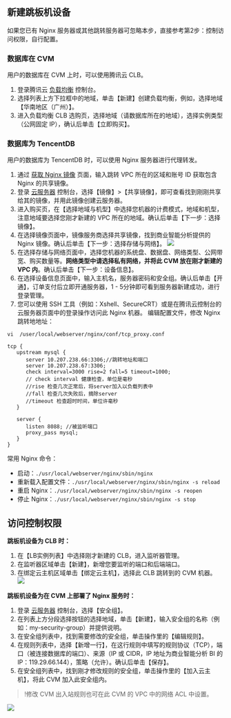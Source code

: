 ## 新建跳板机设备
如果您已有 Nginx 服务器或其他跳转服务器可忽略本步，直接参考第2步：控制访问权限，自行配置。

### 数据库在 CVM
用户的数据库在 CVM 上时，可以使用腾讯云 CLB。

1. 登录腾讯云 [负载均衡](https://console.cloud.tencent.com/loadbalance/index?rid=4) 控制台。
2. 选择列表上方下拉框中的地域，单击【新建】创建负载均衡，例如，选择地域【华南地区（广州）】。
3. 进入负载均衡 CLB 选购页，选择地域（请数据库所在的地域），选择实例类型（公网固定 IP），确认后单击【立即购买】。

### 数据库为 TencentDB
用户的数据库为 TencentDB 时，可以使用 Nginx 服务器进行代理转发。
1. 通过 [获取 Nginx 镜像](https://enter.yhsaasbi.com/jsp/author/author_share_image.jsp) 页面，输入跳转 VPC 所在的区域和账号 ID 获取包含 Nginx 的共享镜像。
2. 登录 [云服务器](https://console.cloud.tencent.com/cvm/overview) 控制台，选择【镜像】>【共享镜像】，即可查看找到刚刚共享给其的镜像，并用此镜像创建云服务器。
3. 进入购买页，在【选择地域与机型】中选择您机器的计费模式，地域和机型，注意地域要选择您刚才新建的 VPC 所在的地域。确认后单击【下一步：选择镜像】。
4. 在选择镜像页面中，镜像服务商选择共享镜像，找到商业智能分析提供的 Nginx 镜像。确认后单击【下一步：选择存储与网络】。
 ![](https://main.qcloudimg.com/raw/9c96491131409a6785586329c61b28c7.png)
5. 在选择存储与网络页面中，选择您机器的系统盘、数据盘、网络类型、公网带宽、购买数量等。**网络类型中请选择私有网络，并将此 CVM 放在刚才新建的 VPC 内**。确认后单击【下一步：设备信息】。
6. 在选择设备信息页面中，输入主机名，服务器密码和安全组。确认后单击【开通】，订单支付后立即开通服务器，1 - 5分钟即可看到服务器新建成功，进行登录管理。
7. 您可以使用 SSH 工具（例如：Xshell、SecureCRT）或是在腾讯云控制台的云服务器页面中的登录操作访问此 Nginx 机器。
编辑配置文件，修改 Nginx 跳转地地址：

```
vi  /user/local/webserver/nginx/conf/tcp_proxy.conf

tcp {
   upstream mysql {
      server 10.207.238.66:3306;//跳转地址和端口
      server 10.207.238.67:3306;
      check interval=3000 rise=2 fall=5 timeout=1000;
      // check interval 健康检查，单位是毫秒
      //rise 检查几次正常后，将server加入以负载列表中
      //fall 检查几次失败后，摘除server
      //timeout 检查超时时间，单位许毫秒
   }

   server {
      listen 8088; //被监听端口
      proxy_pass mysql;
   }
}
```

常用 Nginx 命令：
- 启动：`./usr/local/webserver/nginx/sbin/nginx` 
- 重新载入配置文件：`./usr/local/webserver/nginx/sbin/nginx -s reload` 
- 重启 Nginx：`./usr/local/webserver/nginx/sbin/nginx -s reopen` 
- 停止 Nginx：`./usr/local/webserver/nginx/sbin/nginx -s stop` 

## 访问控制权限
**跳板机设备为 CLB 时：**
1. 在【LB实例列表】中选择刚才新建的 CLB，进入监听器管理。
2. 在监听器区域单击【新建】，新增您要监听的端口和后端端口。
3. 在绑定云主机区域单击【绑定云主机】，选择此 CLB 跳转到的 CVM 机器。
![](https://main.qcloudimg.com/raw/7ccaac8141f4a9dbd0e3e34243bf56b4.png)

**跳板机设备为在 CVM 上部署了 Nginx 服务时：**
1. 登录 [云服务器](https://console.cloud.tencent.com/cvm/overview) 控制台，选择【安全组】。
2. 在列表上方分段选择按钮的选择地域，单击【新建】，输入安全组的名称（例如：my-security-group）并提供说明。
3. 在安全组列表中，找到需要修改的安全组，单击操作里的【编辑规则】。
4. 在规则列表中，选择【新增一行】，在这行规则中填写的规则协议（TCP），端口（被连接数据库的端口）、来源（IP 或 CIDR，IP 地址为商业智能分析 BI 的 IP：119.29.66.144），策略（允许）。确认后单击【保存】。
5. 在安全组列表中，找到刚才修改规则的安全组，单击操作里的【加入云主机】，将此 CVM 加入此安全组内。
>!修改 CVM 出入站规则也可在此 CVM 的 VPC 中的网络 ACL 中设置。
>
![](https://main.qcloudimg.com/raw/4a11c1a3dcd1c1a4483745803eb140c4.png)
